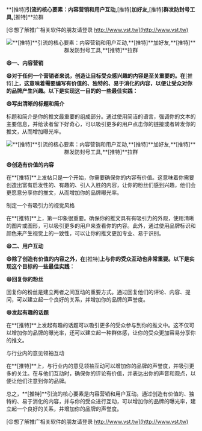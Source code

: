 **[推特]**引流的核心要素：内容营销和用户互动,**[推特]**加好友,**[推特]**群发防封号工具,**[推特]**拉群

[😍想了解推广相关软件的朋友请登录 http://www.vst.tw](http://www.vst.tw)

 <center><img src="https://vst.tw/MP4/tuiguang/png/8.png" alt="**[推特]**引流的核心要素：内容营销和用户互动,**[推特]**加好友,**[推特]**群发防封号工具,**[推特]**拉群"></center>

**😄一、内容营销**

**😄对于任何一个营销者来说，创造让目标受众感兴趣的内容是至关重要的。在**[推特]**上，这意味着需要编写有价值的、独特的、易于消化的内容，以便让受众对你的品牌产生兴趣。以下是实现这一目的的一些最佳实践：**

**😄写出清晰的标题和简介**

标题和简介是你的推文最重要的组成部分。通过使用简洁的语言，强调你的文本的主要信息，并给读者留下好奇心，可以吸引更多的用户点击你的链接或者转发你的推文，从而增加曝光率。

 <center><img src="https://vst.tw/MP4/tuiguang/png/3.png" alt="**[推特]**引流的核心要素：内容营销和用户互动,**[推特]**加好友,**[推特]**群发防封号工具,**[推特]**拉群"></center>

**😄创造有价值的内容**

在**[推特]**上发帖只是一个开始，你需要确保你的内容有价值。这意味着你需要创造出富有启发性的、有趣的、引人入胜的内容，让你的粉丝们感到兴趣，他们会更愿意分享你的推文，从而增加你的品牌曝光率。

制定一个有吸引力的视觉风格

在**[推特]**上，第一印象很重要。确保你的推文具有有吸引力的外观，使用清晰的图片或图形，可以吸引更多的用户来查看你的内容。此外，通过使用品牌标识和颜色来产生视觉上的一致性，可以让你的推文更加专业、易于识别。

**😄二、用户互动**

**😄除了创造有价值的内容之外，在**[推特]**上与你的受众互动也非常重要。以下是实现这个目标的一些最佳实践：**

**😄回复你的粉丝**

回复你的粉丝是建立两者之间互动的重要方式。通过回复他们的评论、内容、提问，可以建立起一个良好的关系，并增加你的品牌的声誉度。

**😄发起有趣的话题**

在**[推特]**上发起有趣的话题可以吸引更多的受众参与到你的推文中。这不仅可以增加你的品牌的曝光率，还可以建立起一种群体感，让你的受众更加容易分享你的推文。

与行业内的意见领袖互动

在**[推特]**上，与行业内的意见领袖互动可以增加你的品牌的声誉度，并吸引更多的关注。在与他们互动时，确保你的评论有价值，并表达出你的声音和观点，以便让他们注意到你的品牌。

总之，**[推特]**引流的核心要素是内容营销和用户互动。通过创造有价值的、独特的、易于消化的内容，并与你的受众进行互动，可以增加你的品牌的曝光率，建立起一个良好的关系，并增加你的品牌的声誉度。

[😍想了解推广相关软件的朋友请登录 http://www.vst.tw](http://www.vst.tw)



